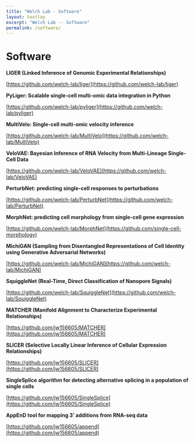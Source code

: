 ```yaml
---
title: "Welch Lab - Software"
layout: textlay
excerpt: "Welch Lab -- Software"
permalink: /software/
---
```


# Software

**LIGER (Linked Inference of Genomic Experimental Relationships)**

[https://github.com/welch-lab/liger](https://github.com/welch-lab/liger)

**PyLiger: Scalable single-cell multi-omic data integration in Python**

[https://github.com/welch-lab/pyliger](https://github.com/welch-lab/pyliger)

**MultiVelo: Single-cell multi-omic velocity inference**

[https://github.com/welch-lab/MultiVelo](https://github.com/welch-lab/MultiVelo)

**VeloVAE: Bayesian Inference of RNA Velocity from Multi-Lineage Single-Cell Data**

[https://github.com/welch-lab/VeloVAE](https://github.com/welch-lab/VeloVAE)

**PerturbNet: predicting single-cell responses to perturbations**

[https://github.com/welch-lab/PerturbNet](https://github.com/welch-lab/PerturbNet)

**MorphNet: predicting cell morphology from single-cell gene expression**

[https://github.com/welch-lab/MorphNet](https://github.com/single-cell-morphology)

**MichiGAN (Sampling from Disentangled Representations of Cell Identity using Generative Adversarial Networks)**

[https://github.com/welch-lab/MichiGAN](https://github.com/welch-lab/MichiGAN)

**SquiggleNet (Real-Time, Direct Classification of Nanopore Signals)**

[https://github.com/welch-lab/SquiggleNet](https://github.com/welch-lab/SquiggleNet)

**MATCHER (Manifold Alignment to Characterize Experimental Relationships)**

[https://github.com/jw156605/MATCHER](https://github.com/jw156605/MATCHER)

**SLICER (Selective Locally Linear Inference of Cellular Expression Relationships)**

[https://github.com/jw156605/SLICER](https://github.com/jw156605/SLICER)

**SingleSplice algorithm for detecting alternative splicing in a population of single cells**

[https://github.com/jw156605/SingleSplice](https://github.com/jw156605/SingleSplice)

**AppEnD tool for mapping 3’ additions from RNA-seq data**

[https://github.com/jw156605/append](https://github.com/jw156605/append)
